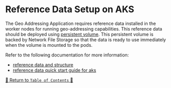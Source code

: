 # Reference Data Setup on AKS

The Geo Addressing Application requires reference data installed in the worker nodes for running geo-addressing capabilities. This reference data should be deployed
using [persistent volume](https://kubernetes.io/docs/concepts/storage/persistent-volumes/). This persistent volume is
backed by Network File Storage so that the data is ready to use immediately when the volume is mounted to
the pods.

Refer to the following documentation for more information:
- [reference data and structure](../../../docs/ReferenceData.md)
- [reference data quick start guide for aks](../../../docs/guides/aks/QuickStartReferenceDataAKS.md)

[🔗 Return to `Table of Contents` 🔗](../../../README.md#guides)
